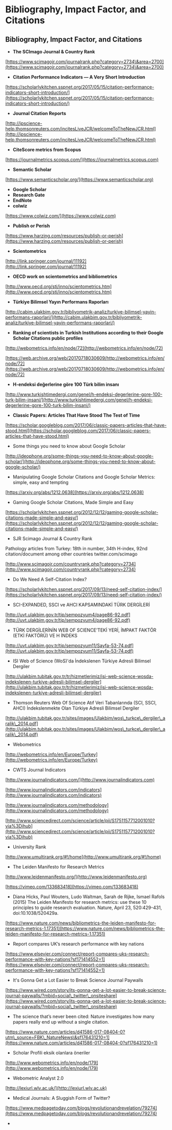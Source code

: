 # Bibliography, Impact Factor, and Citations



## Bibliography, Impact Factor, and Citations

* **The SCImago Journal & Country Rank**

[https://www.scimagojr.com/journalrank.php?category=2734\&area=2700](https://www.scimagojr.com/journalrank.php?category=2734\&area=2700)

* **Citation Performance Indicators — A Very Short Introduction**

[https://scholarlykitchen.sspnet.org/2017/05/15/citation-performance-indicators-short-introduction/](https://scholarlykitchen.sspnet.org/2017/05/15/citation-performance-indicators-short-introduction/)

* **Journal Citation Reports**

[http://ipscience-help.thomsonreuters.com/incitesLiveJCR/welcomeToTheNewJCR.html](http://ipscience-help.thomsonreuters.com/incitesLiveJCR/welcomeToTheNewJCR.html)

* **CiteScore metrics from Scopus**

[https://journalmetrics.scopus.com/](https://journalmetrics.scopus.com)

* **Semantic Scholar**

[https://www.semanticscholar.org/](https://www.semanticscholar.org)

* **Google Scholar**
* **Research Gate**
* **EndNote**
* **colwiz**

[https://www.colwiz.com/](https://www.colwiz.com)

* **Publish or Perish**

[https://www.harzing.com/resources/publish-or-perish](https://www.harzing.com/resources/publish-or-perish)

* **Scientometrics**

[http://link.springer.com/journal/11192](http://link.springer.com/journal/11192)

* **OECD work on scientometrics and bibliometrics**

[http://www.oecd.org/sti/inno/scientometrics.htm](http://www.oecd.org/sti/inno/scientometrics.htm)

* **Türkiye Bilimsel Yayın Performans Raporları**

[http://cabim.ulakbim.gov.tr/bibliyometrik-analiz/turkiye-bilimsel-yayin-performans-raporlari/](http://cabim.ulakbim.gov.tr/bibliyometrik-analiz/turkiye-bilimsel-yayin-performans-raporlari/)

* **Ranking of scientists in Turkish Institutions according to their Google Scholar Citations public profiles**

[http://webometrics.info/en/node/72](http://webometrics.info/en/node/72)

[https://web.archive.org/web/20170718030609/http://webometrics.info/en/node/72](https://web.archive.org/web/20170718030609/http://webometrics.info/en/node/72)

* **H-endeksi değerlerine göre 100 Türk bilim insanı**

[http://www.turkishtimedergi.com/genel/h-endeksi-degerlerine-gore-100-turk-bilim-insani/](http://www.turkishtimedergi.com/genel/h-endeksi-degerlerine-gore-100-turk-bilim-insani/)

* **Classic Papers: Articles That Have Stood The Test of Time**

[https://scholar.googleblog.com/2017/06/classic-papers-articles-that-have-stood.html](https://scholar.googleblog.com/2017/06/classic-papers-articles-that-have-stood.html)

* Some things you need to know about Google Scholar

[http://ideophone.org/some-things-you-need-to-know-about-google-scholar/](http://ideophone.org/some-things-you-need-to-know-about-google-scholar/)

* Manipulating Google Scholar Citations and Google Scholar Metrics: simple, easy and tempting

[https://arxiv.org/abs/1212.0638](https://arxiv.org/abs/1212.0638)

* Gaming Google Scholar Citations, Made Simple and Easy

[https://scholarlykitchen.sspnet.org/2012/12/12/gaming-google-scholar-citations-made-simple-and-easy/](https://scholarlykitchen.sspnet.org/2012/12/12/gaming-google-scholar-citations-made-simple-and-easy/)

* SJR Scimago Journal & Country Rank

Pathology articles from Turkey: 18th in number, 34th H-index, 92nd citation/document among other countries twitter.com/scimago

[http://www.scimagojr.com/countryrank.php?category=2734](http://www.scimagojr.com/countryrank.php?category=2734)

* Do We Need A Self-Citation Index?

[https://scholarlykitchen.sspnet.org/2017/09/13/need-self-citation-index/](https://scholarlykitchen.sspnet.org/2017/09/13/need-self-citation-index/)

* SCI-EXPANDED, SSCI ve AHCI KAPSAMINDAKİ TÜRK DERGİLERİ

[http://uvt.ulakbim.gov.tr/tip/sempozyum4/page86-92.pdf](http://uvt.ulakbim.gov.tr/tip/sempozyum4/page86-92.pdf)

* TÜRK DERGİLERİNİN WEB OF SCIENCE’TEKİ YERİ, İMPAKT FAKTÖR (ETKİ FAKTÖRÜ) VE H İNDEKS

[http://uvt.ulakbim.gov.tr/tip/sempozyum11/Sayfa-53-74.pdf](http://uvt.ulakbim.gov.tr/tip/sempozyum11/Sayfa-53-74.pdf)

* ISI Web of Science (WoS)'da İndekslenen Türkiye Adresli Bilimsel Dergiler

[http://ulakbim.tubitak.gov.tr/tr/hizmetlerimiz/isi-web-science-wosda-indekslenen-turkiye-adresli-bilimsel-dergiler](http://ulakbim.tubitak.gov.tr/tr/hizmetlerimiz/isi-web-science-wosda-indekslenen-turkiye-adresli-bilimsel-dergiler)

* Thomson Reuters Web Of Science Atıf Veri Tabanlarında (SCI, SSCI, AHCI) İndekslenmekte Olan Türkiye Adresli Bilimsel Dergiler

[http://ulakbim.tubitak.gov.tr/sites/images/Ulakbim/wos\_turkce\_dergiler\_aralik\_2014.pdf](http://ulakbim.tubitak.gov.tr/sites/images/Ulakbim/wos\_turkce\_dergiler\_aralik\_2014.pdf)

* Webometrics

[http://webometrics.info/en/Europe/Turkey](http://webometrics.info/en/Europe/Turkey)

* CWTS Journal Indicators

[http://www.journalindicators.com/](http://www.journalindicators.com)

[http://www.journalindicators.com/indicators](http://www.journalindicators.com/indicators)

[http://www.journalindicators.com/methodology](http://www.journalindicators.com/methodology)

[http://www.sciencedirect.com/science/article/pii/S1751157712001010?via%3Dihub](http://www.sciencedirect.com/science/article/pii/S1751157712001010?via%3Dihub)

* University Rank

[http://www.umultirank.org/#!/home](http://www.umultirank.org/#!/home)

* The Leiden Manifesto for Research Metrics

[http://www.leidenmanifesto.org/](http://www.leidenmanifesto.org)

[https://vimeo.com/133683418](https://vimeo.com/133683418)

* Diana Hicks, Paul Wouters, Ludo Waltman, Sarah de Rijke, Ismael Rafols (2015) The Leiden Manifesto for research metrics: use these 10 principles to guide research evaluation. Nature, April 23, 520:429-431, doi:10.1038/520429a.

[https://www.nature.com/news/bibliometrics-the-leiden-manifesto-for-research-metrics-1.17351](https://www.nature.com/news/bibliometrics-the-leiden-manifesto-for-research-metrics-1.17351)

* Report compares UK’s research performance with key nations

[https://www.elsevier.com/connect/report-compares-uks-research-performance-with-key-nations?sf171414552=1](https://www.elsevier.com/connect/report-compares-uks-research-performance-with-key-nations?sf171414552=1)

* It's Gonna Get a Lot Easier to Break Science Journal Paywalls

[https://www.wired.com/story/its-gonna-get-a-lot-easier-to-break-science-journal-paywalls/?mbid=social\_twitter\_onsiteshare](https://www.wired.com/story/its-gonna-get-a-lot-easier-to-break-science-journal-paywalls/?mbid=social\_twitter\_onsiteshare)

* The science that’s never been cited: Nature investigates how many papers really end up without a single citation.

[https://www.nature.com/articles/d41586-017-08404-0?utm\_source=FBK\_NatureNews\&sf176431210=1](https://www.nature.com/articles/d41586-017-08404-0?sf176431210=1)

* Scholar Profili eksik olanlara öneriler

[http://www.webometrics.info/en/node/179](http://www.webometrics.info/en/node/179)

* Webometric Analyst 2.0

[http://lexiurl.wlv.ac.uk/](http://lexiurl.wlv.ac.uk)

* Medical Journals: A Sluggish Form of Twitter?

[https://www.medpagetoday.com/blogs/revolutionandrevelation/79274](https://www.medpagetoday.com/blogs/revolutionandrevelation/79274)

*
